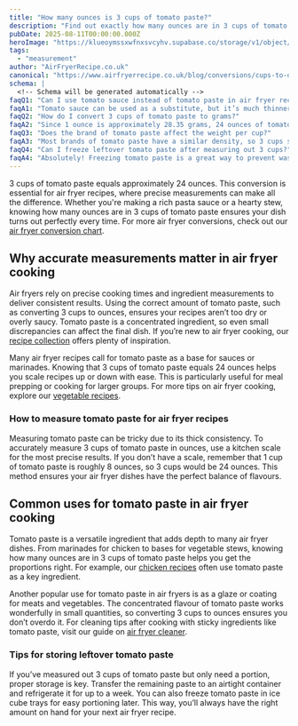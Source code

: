 ```yaml
---
title: "How many ounces is 3 cups of tomato paste?"
description: "Find out exactly how many ounces are in 3 cups of tomato paste with this simple conversion guide. Perfect for air fryer recipes!"
pubDate: 2025-08-11T00:00:00.000Z
heroImage: "https://klueoymssxwfnxsvcyhv.supabase.co/storage/v1/object/public/Shmucket/how-many-ounces-is-3-cups-of-tomato-paste.webp"
tags:
  - "measurement"
author: "AirFryerRecipe.co.uk"
canonical: "https://www.airfryerrecipe.co.uk/blog/conversions/cups-to-ounces/how-many-ounces-is-3-cups-of-tomato-paste"
schema: |
  <!-- Schema will be generated automatically -->
faqQ1: "Can I use tomato sauce instead of tomato paste in air fryer recipes?"
faqA1: "Tomato sauce can be used as a substitute, but it’s much thinner and less concentrated than tomato paste. If your recipe calls for 3 cups of tomato paste (24 ounces), you’ll need to reduce the liquid elsewhere or simmer the sauce to thicken it. For best results, stick to tomato paste in air fryer recipes where precise consistency matters."
faqQ2: "How do I convert 3 cups of tomato paste to grams?"
faqA2: "Since 1 ounce is approximately 28.35 grams, 24 ounces of tomato paste (3 cups) equals about 680 grams. This conversion is useful if your recipe uses metric measurements. Always use a kitchen scale for the most accurate results, especially in air fryer cooking where precision is key."
faqQ3: "Does the brand of tomato paste affect the weight per cup?"
faqA3: "Most brands of tomato paste have a similar density, so 3 cups should still equal roughly 24 ounces. However, organic or imported varieties might vary slightly. For air fryer recipes, it’s best to measure by weight if you’re unsure, as this eliminates any inconsistencies between brands."
faqQ4: "Can I freeze leftover tomato paste after measuring out 3 cups?"
faqA4: "Absolutely! Freezing tomato paste is a great way to prevent waste. Portion it into tablespoon-sized amounts or ice cube trays before freezing. This makes it easy to grab the exact amount you need for future air fryer recipes without thawing a large batch. Frozen tomato paste keeps well for up to 3 months."
---
```

<p>3 cups of tomato paste equals approximately 24 ounces. This conversion is essential for air fryer recipes, where precise measurements can make all the difference. Whether you're making a rich pasta sauce or a hearty stew, knowing how many ounces are in 3 cups of tomato paste ensures your dish turns out perfectly every time. For more air fryer conversions, check out our <a href=https://www.airfryerrecipe.co.uk/air-fryer-conversion-chart>air fryer conversion chart</a>.</p>

<h2>Why accurate measurements matter in air fryer cooking</h2>  
<p>Air fryers rely on precise cooking times and ingredient measurements to deliver consistent results. Using the correct amount of tomato paste, such as converting 3 cups to ounces, ensures your recipes aren’t too dry or overly saucy. Tomato paste is a concentrated ingredient, so even small discrepancies can affect the final dish. If you’re new to air fryer cooking, our <a href=https://www.airfryerrecipe.co.uk/recipes>recipe collection</a> offers plenty of inspiration.</p>  

<p>Many air fryer recipes call for tomato paste as a base for sauces or marinades. Knowing that 3 cups of tomato paste equals 24 ounces helps you scale recipes up or down with ease. This is particularly useful for meal prepping or cooking for larger groups. For more tips on air fryer cooking, explore our <a href=https://www.airfryerrecipe.co.uk/recipe-category/vegetables>vegetable recipes</a>.</p>  

<h3>How to measure tomato paste for air fryer recipes</h3>  
<p>Measuring tomato paste can be tricky due to its thick consistency. To accurately measure 3 cups of tomato paste in ounces, use a kitchen scale for the most precise results. If you don’t have a scale, remember that 1 cup of tomato paste is roughly 8 ounces, so 3 cups would be 24 ounces. This method ensures your air fryer dishes have the perfect balance of flavours.</p>  

<h2>Common uses for tomato paste in air fryer cooking</h2>  
<p>Tomato paste is a versatile ingredient that adds depth to many air fryer dishes. From marinades for chicken to bases for vegetable stews, knowing how many ounces are in 3 cups of tomato paste helps you get the proportions right. For example, our <a href=https://www.airfryerrecipe.co.uk/recipe-category/chicken>chicken recipes</a> often use tomato paste as a key ingredient.</p>  

<p>Another popular use for tomato paste in air fryers is as a glaze or coating for meats and vegetables. The concentrated flavour of tomato paste works wonderfully in small quantities, so converting 3 cups to ounces ensures you don’t overdo it. For cleaning tips after cooking with sticky ingredients like tomato paste, visit our guide on <a href=https://www.airfryerrecipe.co.uk/air-fryer-cleaner>air fryer cleaner</a>.</p>  

<h3>Tips for storing leftover tomato paste</h3>  
<p>If you’ve measured out 3 cups of tomato paste but only need a portion, proper storage is key. Transfer the remaining paste to an airtight container and refrigerate it for up to a week. You can also freeze tomato paste in ice cube trays for easy portioning later. This way, you’ll always have the right amount on hand for your next air fryer recipe.</p>

